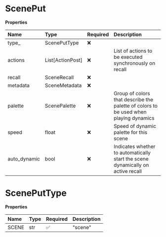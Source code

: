 # ScenePut

**Properties**

| Name         | Type             | Required | Description                                                                          |
| :----------- | :--------------- | :------- | :----------------------------------------------------------------------------------- |
| type\_       | ScenePutType     | ❌       |                                                                                      |
| actions      | List[ActionPost] | ❌       | List of actions to be executed synchronously on recall                               |
| recall       | SceneRecall      | ❌       |                                                                                      |
| metadata     | SceneMetadata    | ❌       |                                                                                      |
| palette      | ScenePalette     | ❌       | Group of colors that describe the palette of colors to be used when playing dynamics |
| speed        | float            | ❌       | Speed of dynamic palette for this scene                                              |
| auto_dynamic | bool             | ❌       | Indicates whether to automatically start the scene dynamically on active recall      |

# ScenePutType

**Properties**

| Name  | Type | Required | Description |
| :---- | :--- | :------- | :---------- |
| SCENE | str  | ✅       | "scene"     |

<!-- This file was generated by liblab | https://liblab.com/ -->
